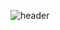 ![header](https://capsule-render.vercel.app/api?type=venom&color=auto&height=300&section=header&text=KDW%20World&fontSize=90)
